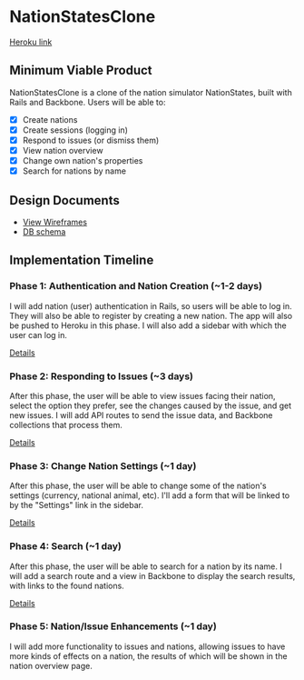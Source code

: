 # NationStatesClone

[Heroku link][heroku]

[heroku]: http://nationstatesclone.herokuapp.com/

## Minimum Viable Product
NationStatesClone is a clone of the nation simulator NationStates, built with
Rails and Backbone. Users will be able to:

- [x] Create nations
- [x] Create sessions (logging in)
- [x] Respond to issues (or dismiss them)
- [x] View nation overview
- [x] Change own nation's properties
- [x] Search for nations by name

## Design Documents
* [View Wireframes][views]
* [DB schema][schema]

[views]: ./docs/views.md
[schema]: ./docs/schema.md

## Implementation Timeline

### Phase 1: Authentication and Nation Creation (~1-2 days)
I will add nation (user) authentication in Rails, so users will be able to
log in. They will also be able to register by creating a new nation. The app
will also be pushed to Heroku in this phase. I will also add a sidebar with
which the user can log in.

[Details][phase-1]

### Phase 2: Responding to Issues (~3 days)
After this phase, the user will be able to view issues facing their nation,
select the option they prefer, see the changes caused by the issue, and
get new issues. I will add API routes to send the issue data, and Backbone
collections that process them.

[Details][phase-2]

### Phase 3: Change Nation Settings (~1 day)
After this phase, the user will be able to change some of the nation's
settings (currency, national animal, etc). I'll add a form that will be
linked to by the "Settings" link in the sidebar.

[Details][phase-3]

### Phase 4: Search (~1 day)
After this phase, the user will be able to search for a nation by its name.
I will add a search route and a view in Backbone to display the search
results, with links to the found nations.

[Details][phase-4]

### Phase 5: Nation/Issue Enhancements (~1 day)
I will add more functionality to issues and nations, allowing issues to have
more kinds of effects on a nation, the results of which will be shown in the
nation overview page.

[phase-1]: ./docs/phases/phase1.md
[phase-2]: ./docs/phases/phase2.md
[phase-3]: ./docs/phases/phase3.md
[phase-4]: ./docs/phases/phase4.md
